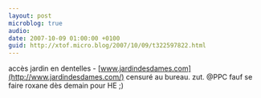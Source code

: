 ```yaml
---
layout: post
microblog: true
audio: 
date: 2007-10-09 01:00:00 +0100
guid: http://xtof.micro.blog/2007/10/09/t322597822.html
---
```

accès jardin en dentelles - [www.jardindesdames.com](http://www.jardindesdames.com/) censuré au bureau. zut. @PPC fauf se faire roxane dès demain pour HE ;)
